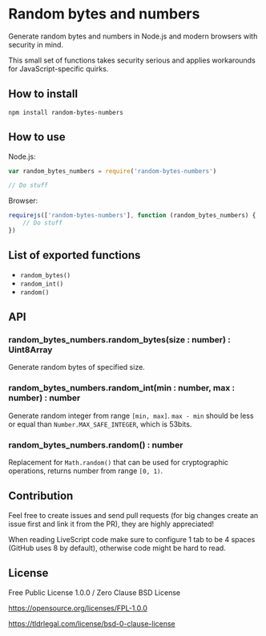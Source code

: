 # Random bytes and numbers
Generate random bytes and numbers in Node.js and modern browsers with security in mind.

This small set of functions takes security serious and applies workarounds for JavaScript-specific quirks.

## How to install
```
npm install random-bytes-numbers
```

## How to use
Node.js:
```javascript
var random_bytes_numbers = require('random-bytes-numbers')

// Do stuff
```
Browser:
```javascript
requirejs(['random-bytes-numbers'], function (random_bytes_numbers) {
    // Do stuff
})
```

## List of exported functions
* `random_bytes()`
* `random_int()`
* `random()`

## API
### random_bytes_numbers.random_bytes(size : number) : Uint8Array
Generate random bytes of specified size.

### random_bytes_numbers.random_int(min : number, max : number) : number
Generate random integer from range `[min, max]`.
`max - min` should be less or equal than `Number.MAX_SAFE_INTEGER`, which is 53bits.

### random_bytes_numbers.random() : number
Replacement for `Math.random()` that can be used for cryptographic operations, returns number from range `[0, 1)`.

## Contribution
Feel free to create issues and send pull requests (for big changes create an issue first and link it from the PR), they are highly appreciated!

When reading LiveScript code make sure to configure 1 tab to be 4 spaces (GitHub uses 8 by default), otherwise code might be hard to read.

## License
Free Public License 1.0.0 / Zero Clause BSD License

https://opensource.org/licenses/FPL-1.0.0

https://tldrlegal.com/license/bsd-0-clause-license
